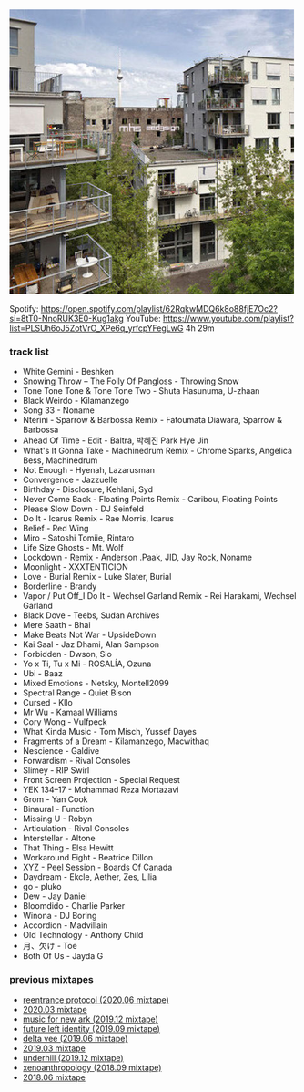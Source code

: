 <img border="0" alt="" src="/images/2020-09-500x500.jpg" width="500" />

Spotify: https://open.spotify.com/playlist/62RqkwMDQ6k8o88fjE7Oc2?si=8tT0-NnoRUK3E0-Kug1akg
YouTube: https://www.youtube.com/playlist?list=PLSUh6oJ5ZotVrO_XPe6q_yrfcpYFegLwG
4h 29m

### track list

- White Gemini - Beshken
- Snowing Throw – The Folly Of Pangloss - Throwing Snow
- Tone Tone Tone & Tone Tone Two - Shuta Hasunuma, U-zhaan
- Black Weirdo - Kilamanzego
- Song 33 - Noname
- Nterini - Sparrow & Barbossa Remix - Fatoumata Diawara, Sparrow & Barbossa
- Ahead Of Time - Edit - Baltra, 박혜진 Park Hye Jin
- What's It Gonna Take - Machinedrum Remix - Chrome Sparks, Angelica Bess, Machinedrum
- Not Enough - Hyenah, Lazarusman
- Convergence - Jazzuelle
- Birthday - Disclosure, Kehlani, Syd
- Never Come Back - Floating Points Remix - Caribou, Floating Points
- Please Slow Down - DJ Seinfeld
- Do It - Icarus Remix - Rae Morris, Icarus
- Belief - Red Wing
- Miro - Satoshi Tomiie, Rintaro
- Life Size Ghosts - Mt. Wolf
- Lockdown - Remix - Anderson .Paak, JID, Jay Rock, Noname
- Moonlight - XXXTENTICION
- Love - Burial Remix - Luke Slater, Burial
- Borderline - Brandy
- Vapor / Put Off_I Do It - Wechsel Garland Remix - Rei Harakami, Wechsel Garland
- Black Dove - Teebs, Sudan Archives
- Mere Saath - Bhai
- Make Beats Not War - UpsideDown
- Kai Saal - Jaz Dhami, Alan Sampson
- Forbidden - Dwson, Sio
- Yo x Ti, Tu x Mi - ROSALÍA, Ozuna
- Ubi - Baaz
- Mixed Emotions - Netsky, Montell2099
- Spectral Range - Quiet Bison
- Cursed - Kllo
- Mr Wu - Kamaal Williams
- Cory Wong - Vulfpeck
- What Kinda Music - Tom Misch, Yussef Dayes
- Fragments of a Dream - Kilamanzego, Macwithaq
- Nescience - Galdive
- Forwardism - Rival Consoles
- Slimey - RIP Swirl
- Front Screen Projection - Special Request
- YEK 134–17 - Mohammad Reza Mortazavi
- Grom - Yan Cook
- Binaural - Function
- Missing U - Robyn
- Articulation - Rival Consoles
- Interstellar - Altone
- That Thing - Elsa Hewitt
- Workaround Eight - Beatrice Dillon
- XYZ - Peel Session - Boards Of Canada
- Daydream - Ekcle, Aether, Zes, Lilia
- go - pluko
- Dew - Jay Daniel
- Bloomdido - Charlie Parker
- Winona - DJ Boring
- Accordion - Madvillain
- Old Technology - Anthony Child
- 月、欠け - Toe
- Both Of Us - Jayda G

### previous mixtapes

- [reentrance protocol (2020.06 mixtape)](http://eed3si9n.com/2020.06-mixtape)
- [2020.03 mixtape](http://eed3si9n.com/2020.03-mixtape)
- [music for new ark (2019.12 mixtape)](http://eed3si9n.com/2019.12-mixtape)
- [future left identity (2019.09 mixtape)](http://eed3si9n.com/2019.09-mixtape)
- [delta vee (2019.06 mixtape)](http://eed3si9n.com/2019.06-mixtape)
- [2019.03 mixtape](http://eed3si9n.com/2019.03-mixtape)
- [underhill (2019.12 mixtape)](http://eed3si9n.com/2018.12-mixtape)
- [xenoanthropology (2018.09 mixtape)](http://eed3si9n.com/2018.09-mixtape)
- [2018.06 mixtape](http://eed3si9n.com/2018.06-mixtape)
